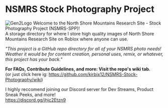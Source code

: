 # NSMRS Stock Photography Project
![Gen2Logo](https://github.com/kirbix12/NSMRS-Stock-Photography/blob/653724463f91f1eb32faf32eac0da4016e3be370/Readme%20Files/maybe%20ig.png)
Welcome to the North Shore Mountains Research Site - Stock Photography Project (NSMRS-SPP)!<br>
A storage directory for where I store high quality images of North Shore Mountains Research Site on Roblox where anyone can use.

_"This project is a GitHub repo directory for all of your NSMRS photo needs! Weather it would be for content creation, personal uses, remix, or whatever, this project has your back."_

**For FAQs, Contribute Guidelines, and more: Visit the repo's wiki tab.**<br>
(or just click here ig: https://github.com/kirbix12/NSMRS-Stock-Photography/wiki)

I highly reccomend joining our Discord server for Dev Streams, Product Sneak Peeks, and more!<br>
https://discord.gg/jhjc2Etzn9
